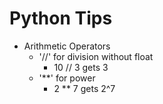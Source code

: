 # Python Tips
* Arithmetic Operators
  * '//' for division without float
    * 10 // 3 gets 3
  * '\*\*' for power
    * 2 ** 7 gets 2^7

